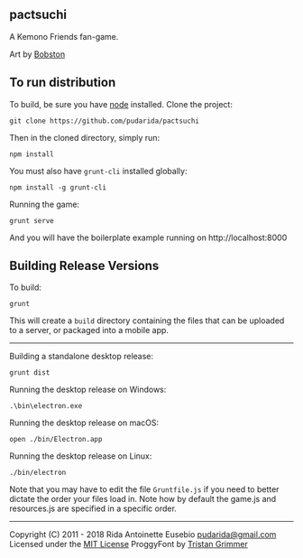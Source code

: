 pactsuchi
-------------------------------------------------------------------------------
A Kemono Friends fan-game.

Art by [Bobston](https://twitter.com/kingBobston)

## To run distribution

To build, be sure you have [node](http://nodejs.org) installed. Clone the project:

    git clone https://github.com/pudarida/pactsuchi

Then in the cloned directory, simply run:

    npm install

You must also have `grunt-cli` installed globally:

    npm install -g grunt-cli

Running the game:

	grunt serve

And you will have the boilerplate example running on http://localhost:8000

## Building Release Versions

To build:

    grunt

This will create a `build` directory containing the files that can be uploaded to a server, or packaged into a mobile app.

----

Building a standalone desktop release:

    grunt dist

Running the desktop release on Windows:

    .\bin\electron.exe

Running the desktop release on macOS:

    open ./bin/Electron.app

Running the desktop release on Linux:

    ./bin/electron

Note that you may have to edit the file `Gruntfile.js` if you need to better dictate the order your files load in. Note how by default the game.js and resources.js are specified in a specific order.

-------------------------------------------------------------------------------
Copyright (C) 2011 - 2018 Rida Antoinette Eusebio <pudarida@gmail.com>
Licensed under the [MIT License](/LICENSE)
ProggyFont by [Tristan Grimmer](http://upperbounds.net/)
